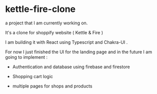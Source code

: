 # kettle-fire-clone


a project that I am currently working on.



It's a clone for shoppify website ( Kettle & Fire ) 



I am building it with React using Typescript and Chakra-UI .

For now I just finished the UI for the landing page and in the future I am going to implement :



* Authentication and database using firebase and firestore

* Shopping cart logic 

* multiple pages for shops and products 




